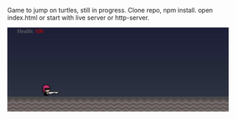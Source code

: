 Game to jump on turtles, still in progress.
Clone repo,
npm install.
open index.html or start with live server or http-server.

![](https://github.com/VasilStoianov/turtle-jumping/blob/main/assets/sample2.gif)
